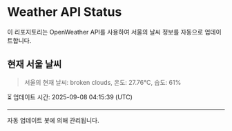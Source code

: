 
# Weather API Status

이 리포지토리는 OpenWeather API를 사용하여 서울의 날씨 정보를 자동으로 업데이트합니다.

## 현재 서울 날씨
> 서울의 현재 날씨: broken clouds, 온도: 27.76°C, 습도: 61%

⏳ 업데이트 시간: 2025-09-08 04:15:39 (UTC)

---
자동 업데이트 봇에 의해 관리됩니다.
